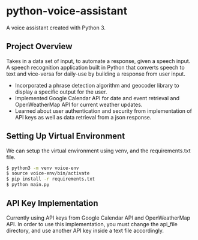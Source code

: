 # python-voice-assistant
A voice assistant created with Python 3.

## Project Overview
Takes in a data set of input, to automate a response, given a speech input.
A speech recognition application built in Python that converts speech to text and vice-versa for daily-use by building a response from user input.

* Incorporated a phrase detection algorithm and geocoder library to display a specific output for the user.
* Implemented Google Calendar API for date and event retrieval and OpenWeatherMap API for current weather
updates.
* Learned about user authentication and security from implementation of API keys as well as data retrieval from
a json response.

## Setting Up Virtual Environment 
We can setup the virtual environment using venv, and the requirements.txt file.
```sh
$ python3 -m venv voice-env
$ source voice-env/bin/activate
$ pip install -r requirements.txt
$ python main.py
```

## API Key Implementation
Currently using API keys from Google Calendar API and OpenWeatherMap API.
In order to use this implementation, you must change the api_file directory, and use another API key inside a text file accordingly.





